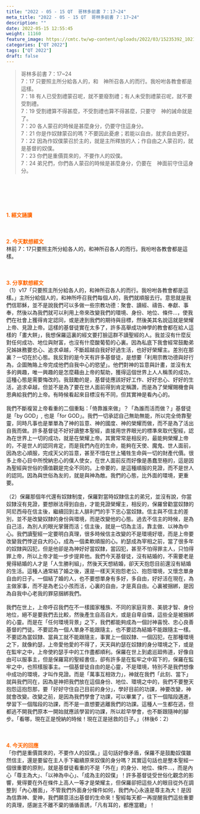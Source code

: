 ```yaml
---
title: "2022 - 05 - 15 QT  哥林多前書 7：17~24"
meta_title: "2022 - 05 - 15 QT  哥林多前書 7：17~24"
description: ""
date: 2022-05-15 12:55:45
weight: 11160
feature_image: https://cmtc.tw/wp-content/uploads/2022/03/15235392_10211799862337740_180693556567566654_o-1.webp
categories: ["QT 2022"]
tags: ["QT 2022"]
draft: false
---
```


<blockquote>哥林多前書 7：17~24<br />
7：17 只要照主所分給各人的，和　神所召各人的而行。我吩咐各教會都是這樣。<br />
7：18 有人已受割禮蒙召呢，就不要廢割禮；有人未受割禮蒙召呢，就不要受割禮。<br />
7：19 受割禮算不得甚麼，不受割禮也算不得甚麼，只要守　神的誡命就是了。<br />
7：20 各人蒙召的時候是甚麼身分，仍要守住這身分。<br />
7：21 你是作奴隸蒙召的嗎？不要因此憂慮；若能以自由，就求自由更好。<br />
7：22 因為作奴僕蒙召於主的，就是主所釋放的人；作自由之人蒙召的，就是基督的奴僕。<br />
7：23 你們是重價買來的，不要作人的奴僕。<br />
7：24 弟兄們，你們各人蒙召的時候是甚麼身分，仍要在　神面前守住這身分。</blockquote><br />
&nbsp;<br />
<br />
&nbsp;<br />
<br />
<span style="color: #ff6600;"><strong>1. </strong><strong>經文誦讀</strong></span><br />
<br />
<span style="color: #ff6600;"><strong> </strong></span><br />
<br />
<span style="color: #ff6600;"><strong>2. 今天默想</strong><strong>經文<br />
</strong></span>林前 7：17只要照主所分給各人的，和神所召各人的而行。我吩咐各教會都是這樣。<br />
<br />
&nbsp;<br />
<br />
<span style="color: #ff6600;"><strong>3. 分享默想經文<br />
</strong></span>（1）v17「只要照主所分給各人的，和神所召各人的而行。我吩咐各教會都是這樣。」主所分給個人的，和神所呼召我們每個人的，我們就順服去行。意思就是我們信耶穌，並不是說我們可以多做一些宗教功德：聚會、讀經、禱告、奉獻、事奉，然後以為我們就可以利用上帝來改變我們的環境、身份、地位、條件…，使我們在社會上獲得肯定認同，或是達到我們的期待與目標，然後美其名說這就是榮耀上帝、見證上帝。這樣的基督徒實在太多了，許多高舉成功神學的教會都在給人這樣的「畫大餅」，我想保羅這裏的經文要打臉這群不讀聖經的人。我並沒有什麼反對任何成功、地位與財富，也沒有什麼酸葡萄的心裏。因為私底下我會經常鼓勵弟兄姊妹務要忠心、追求卓越，不斷超越自我好好過生活，也好好榮耀主。差別在那裏？一切在於心態。我反對的是今天有許多基督徒，是想要「利用宗教功德與好行為，企圖賄賂上帝完成他們自我中心的慾望」。他們對神的旨意與計畫，並沒有太多的興趣，唯一興趣的是怎麼藉由上帝的幫助，獲得這個世界上人人稱羡的成功，這種心態是需要悔改的。我鼓勵的是，基督徒應該好好工作、好好忠心、好好的生活，追求卓越，但並不是為了要在世人面前得到肯定稱讚，而是為了榮耀賜機會與恩典給我們的上帝。有時候看起來目標沒有不同，但其實神是看內心的。<br />
<br />
我們不斷複習上帝看重的二個重點：「倚靠誰來做」？「為誰而活而做？」基督徒是「by GOD」, 也是「for GOD」。我們一切承認自己無助無能，所以完全倚靠聖靈，同時凡事也是單單為了神的旨意、神的國度、神的榮耀而做，而不是為了活出自我而做。許多基督徒不好好讀整本聖經，直接用世界眼光的標準來取代聖經，認為在世界上一切的成功，就是在榮耀上帝。其實常常是相反的，最能夠榮耀上帝的，不是世人的認同肯定，而是我們內在的生命，能夠在天使、魔鬼、世人面前，因為忠心順服，完成天父的旨意，甚至不惜在世上犧牲生命與一切的財產代價。很多上帝心目中所悅納忠心的僕人使女，在世人面前反而好像是愚蠢至極的，這是因為聖經與世俗的價值觀是完全不同的。上帝要的，是這種順服的見證，而不是世人的認同。因為與世俗為友的，就是與神為敵。我們的心態，比外面的環境，更重要。<br />
<br />
（2）保羅那個年代還有奴隸制度，保羅對當時奴隸信主的弟兄，並沒有說，你當奴隸沒有見證，要想辦法得到自由，才能見證榮耀主，相反的，保羅曾勸當奴隸的阿尼西母在信主後，繼續回到主人腓利門的手下忠心當奴隸。信主與不信主的差別，並不是改變奴隸的身份與環境，而是改變他的心態。過去不信主的時候，是為自己活，為別人的眼光掌聲而活；信主後，就是一切為主活，靠主做、以神為中心。我們讀聖經一定要明白真理，很多時候信主改變的不是環境好壞，而是上帝要改變我們悖逆自大的心，成為一個柔軟順服的心。約瑟成為宰相之前，當了很多年的奴隸與囚犯，但是他卻是為神好好當奴隸，當囚犯，甚至不怕得罪主人，只怕得罪上帝，所以上帝才能一步步提昇他。我們今天基督徒，沒有結婚的，不需要老是覺得結婚的人才是「人生勝利組」，然後天天想結婚，卻天天抱怨目前還沒有結婚的生活。這種人通常結了婚之後，還是一樣天天抱怨老公、抱怨環境，又懷念單身自由的日子。一個結了婚的人，也不要想單身有多好，多自由，好好活在現在，為主做家事，而不是為老公小孩而活，心裏的自由，才是真自由。心裏被捆綁，是因為自我中心老我的罪惡捆綁我們。<br />
<br />
我們在世上，上帝呼召我們在不一樣國家種族、不同的家庭背景、美貌才智、身份地位，絕不是要我們去比較，然後產生自高自大，或是自卑自憐，這些全是被捆綁的心靈。而是在「任何環境背景」之下，我們都能夠成為一個討神喜悅、忠心良善基督的門徒。不要認為一個人單身不能跟隨主，也不要認為結婚不能跟隨主一樣。不要認為當奴隸、當員工就不能跟隨主，事實上一個奴隸、一個囚犯，在那種環境之下，就像約瑟，上帝愛他愛的不得了，天天與約瑟在奴隸的身分環境之下，或是在監牢之中，上帝使約瑟手中的工作盡都順利。保羅在世上到處巡廻佈道，好像自由可以服事主，但是保羅寫的聖經書信，卻有許多是在監牢之中寫下的，保羅在監牢之中，也照樣服事主。一個基督徒自由的是心靈，不是環境，特別不是我們想像中成功的環境，才叫作見證。而是「萬事互相效力」，神就在我們「此刻、當下」就與我們同在，因為是神把我們放在這個身份、地位、環境之中的，我們不要整天抱怨這抱怨那，要「好好守住自己目前的身分」，學好目前的功課，神要改變，神就會改變。改變之前，是因為我們學會了功課，可以畢業了，往下一個階段邁進，學習下一個階段的功課，而不是一直想要逃離我們的功課。這種人一生都在逃，但都逃不開我們原本一開始就應該學習的功課，所以趁早學會，也不斷跟隨神的腳步。「看哪，現在正是悅納的時候！現在正是拯救的日子。」（林後6：2）<br />
<br />
&nbsp;<br />
<br />
<span style="color: #ff6600;"><strong>4. 今天的回應<br />
</strong></span>「你們是重價買來的，不要作人的奴僕。」這句話好像矛盾，保羅不是鼓勵奴僕雖然信主，還是要留在主人手下繼續原來奴僕的身分嗎？其實這句話也是整本聖經一個很重要的原則，就是基督徒看重的不是「外在」的身分、地位、條件…，而是內心「尊主為大」、「以神為中心」、「成為主的奴僕」！許多基督徒受世俗化觀念的影響，覺得要在外在條件上高人一等才是榮耀主，但保羅卻把這些人的眼目從外在調整到「內心層面」，不管我們外面身分條件如何，我們內心永遠是尊主為大！是因為信靠神、愛神，我們願意活出基督的生命來！聖經每天都一再提醒我們這些重要的真理，感謝主不離不棄的循循善誘，「凡有耳的，都應當聽」！
        